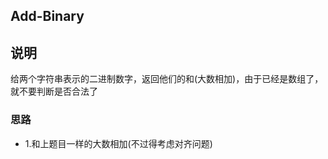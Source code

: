## Add-Binary

## 说明
给两个字符串表示的二进制数字，返回他们的和(大数相加)，由于已经是数组了，就不要判断是否合法了

### 思路

* 1.和上题目一样的大数相加(不过得考虑对齐问题)
